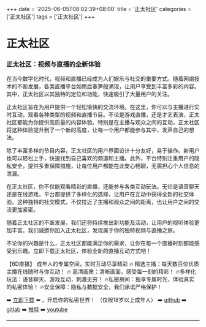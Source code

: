 +++
date = '2025-06-05T08:02:39+08:00'
title = '正太社区'
categories = ['正太社区']
tags = ['正太社区']
+++

# 正太社区

### 正太社区：视频与直播的全新体验

在当今数字化时代，视频和直播已经成为人们娱乐与社交的重要方式。随着网络技术的不断发展，各类直播平台如雨后春笋般涌现，让用户享受到丰富多彩的内容。其中，正太社区以其独特的定位和功能，快速吸引了大量用户的关注。

正太社区旨在为用户提供一个轻松愉快的交流环境。在这里，你可以与主播进行实时互动，观看各种类型的视频和直播节目。不论是游戏直播，还是才艺表演，正太社区都能为你提供高质量的内容体验。特别是在主播与观众之间的互动，正太社区将这种体验提升到了一个新的高度，让每一个用户都能参与其中，发声自己的想法。

除了丰富多样的节目内容，正太社区的用户界面设计十分友好，易于操作。新用户也可以轻松上手，快速找到自己喜欢的频道和主播。此外，平台特别注重用户的隐私安全，提供多重保障措施，让每位用户都能在此安心畅聊，无需担心个人信息的泄漏。

在正太社区，你不仅能观看精彩的直播，还能参与各类互动玩法。无论是语音聊天还是在线游戏，平台都提供了多样化的选择，让用户在互动中获得全新的社交体验。这种独特的社交模式，不仅拉近了主播和观众之间的距离，也让用户之间的交流更加紧密。

随着正太社区的不断发展，我们还将持续推出新功能及活动，让用户的视听体验更加丰富。我们诚邀你加入正太社区，发现属于你的独特视频与直播之旅。

不论你的兴趣是什么，正太社区都能满足你的需求，让你在每一个直播时刻都能感受到乐趣。立即下载正太社区，体验全新的直播互动方式吧！

【6D直播】
成年人的专属空间，实时互动尽享精彩
🔥 精选主播：每天数百位优质主播在线随时与你互动！
🔥 高清画质：清晰画面，感受每一刻的精彩！
🔥多样化玩法：语音聊天、游戏互动，刺激无穷！
🔥私密房间：独享专属时光，体验真实的私密体验！
🔥安全保障：隐私与数据安全，我们承诺严格保护！

➡️ [立即下载](https://down123.s3.ap-east-1.amazonaws.com/down/down.html?channelCode=blog) ⬅️ ，开启你的私密世界！
（仅限18岁以上成年人）
➡️ [github](https://aldult-live.github.io/)
➡️ [gitlab](https://seo-09598d.gitlab.io/)
➡️ [推特](https://x.com/wegame33)
➡️ [youtube](https://www.youtube.com/@6Dlive)

---

